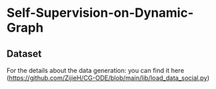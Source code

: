 # Self-Supervision-on-Dynamic-Graph

## Dataset
For the details about the data generation: you can find it here (https://github.com/ZijieH/CG-ODE/blob/main/lib/load_data_social.py)

